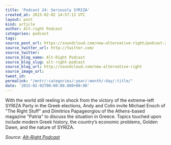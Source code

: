 ```yaml
---
title: 'Podcast 24: Seriously SYRIZA'
created_at: 2015-02-02 14:57:13 UTC
layout: post
kind: article
author: Alt-right Podcast
categories: podcast
tags: 
source_post_url: https://soundcloud.com/new-alternative-right/podcast-24-seriously-syriza
source_twitter_url: http://twitter.com/
source_twitter: 
source_blog_name: Alt-Right Podcast
source_blog_slug: alt-right-podcast
source_blog_url: http://soundcloud.com/new-alternative-right
source_image_url: 
tweet_id: 
permalink: "/mntr/:categories/:year/:month/:day/:title/"
date: '2015-02-02T00:00:00.000+00:00'
---
```

With the world still reeling in shock from the victory of the extreme-left SYRIZA Party in the Greek elections, Andy and Colin invite Michael Enoch of "The Right Stuff" and Dimitrios Papageorgiou of the Athens-based magazine "Patria" to discuss the situation in Greece. Topics touched upon include modern Greek history, the country’s economic problems, Golden Dawn, and the nature of SYRIZA.<div class="">
    <i>Source: <a href="http://soundcloud.com/new-alternative-right">Alt-Right Podcast</a></i>
</div>
